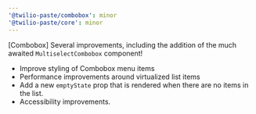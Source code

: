 ```yaml
---
'@twilio-paste/combobox': minor
'@twilio-paste/core': minor
---
```


[Combobox] Several improvements, including the addition of the much awaited `MultiselectCombobox` component!

- Improve styling of Combobox menu items
- Performance improvements around virtualized list items
- Add a new `emptyState` prop that is rendered when there are no items in the list.
- Accessibility improvements.
